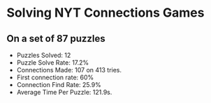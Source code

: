 # Solving NYT Connections Games

## On a set of 87 puzzles
- Puzzles Solved: 12
- Puzzle Solve Rate: 17.2%
- Connections Made: 107 on 413 tries.
- First connection rate: 60%
- Connection Find Rate: 25.9%
- Average Time Per Puzzle: 121.9s.
